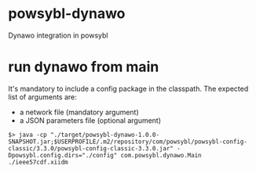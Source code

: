 # powsybl-dynawo
Dynawo integration in powsybl

# run dynawo from main
It's mandatory to include a config package in the classpath.
The expected list of arguments are:
 - a network file (mandatory argument)
 - a JSON parameters file (optional argument)

```
$> java -cp "./target/powsybl-dynawo-1.0.0-SNAPSHOT.jar;$USERPROFILE/.m2/repository/com/powsybl/powsybl-config-classic/3.3.0/powsybl-config-classic-3.3.0.jar" -Dpowsybl.config.dirs="./config" com.powsybl.dynawo.Main ./ieee57cdf.xiidm  
```
